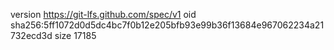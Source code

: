 version https://git-lfs.github.com/spec/v1
oid sha256:5ff1072d0d5dc4bc7f0b12e205bfb93e99b36f13684e967062234a21732ecd3d
size 17185
